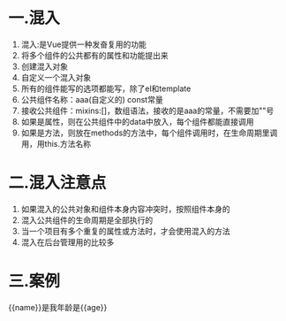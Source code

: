 # 一.混入
1. 混入:是Vue提供一种发奋复用的功能
2. 将多个组件的公共都有的属性和功能提出来
3. 创建混入对象
4. 自定义一个混入对象
5. 所有的组件能写的选项都能写，除了el和template
6. 公共组件名称：aaa(自定义的)      const常量
7. 接收公共组件：mixins:[]，数组语法，接收的是aaa的常量，不需要加""号
8. 如果是属性，则在公共组件中的data中放入，每个组件都能直接调用
9. 如果是方法，则放在methods的方法中，每个组件调用时，在生命周期里调用，用this.方法名称


# 二.混入注意点
1. 如果混入的公共对象和组件本身内容冲突时，按照组件本身的
2. 混入公共组件的生命周期是全部执行的
3. 当一个项目有多个重复的属性或方法时，才会使用混入的方法
4. 混入在后台管理用的比较多


# 三.案例
<body>
  <div id="app">
    <p>{{name}}是我年龄是{{age}}</p>
    <Ai></Ai>
  </div>
</body>
<script src="https://cdn.jsdelivr.net/npm/vue@2/dist/vue.js"></script>
<script>
  const aaa= {  //混入的公共组件
    data(){
      return {
        age:20  //混入的公共属性
      }
    },
    methods:{   //放在methods的方法中
      fn(){
        console.log("fn"); //混入的公共方法
      }
    }
  }
  const Ai = {
    mixins:[aaa], //用mixins固定的语法来接收公共的属性
    template:`
    <div>Ai组件:{{age}}</div>
    `,
    mounted(){  //用生命周期来接收公共的方法
      this.fn() //用this.方法名称
    }
  }
  new Vue({
    el:"#app",
    mixins:[aaa],//用mixins来接收公共的属性和方法
    data:{
      name:'zhansan',
    },
    mounted(){
      this.fn()
    },
    components:{
      Ai
    }
  })
</script>
</html>

